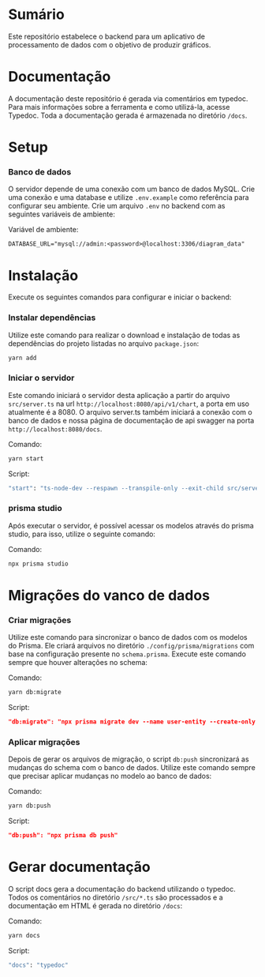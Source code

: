 # Sumário
Este repositório estabelece o backend para um aplicativo de processamento de dados com o objetivo de produzir gráficos.

# Documentação
A documentação deste repositório é gerada via comentários em typedoc. Para mais informações sobre a ferramenta e como utilizá-la, acesse Typedoc. Toda a documentação gerada é armazenada no diretório `/docs`.

# Setup
### Banco de dados
O servidor depende de uma conexão com um banco de dados MySQL. Crie uma conexão e uma database e utilize `.env.example` como referência para configurar seu ambiente. Crie um arquivo `.env` no backend com as seguintes variáveis de ambiente:

Variável de ambiente:
```env
DATABASE_URL="mysql://admin:<password>@localhost:3306/diagram_data"
```

# Instalação
Execute os seguintes comandos para configurar e iniciar o backend:

### Instalar dependências
Utilize este comando para realizar o download e instalação de todas as dependências do projeto listadas no arquivo `package.json`:

```bash
yarn add
```

### Iniciar o servidor
Este comando iniciará o servidor desta aplicação a partir do arquivo `src/server.ts` na url `http://localhost:8080/api/v1/chart`, a porta em uso atualmente é a 8080.
O arquivo server.ts também iniciará a conexão com o banco de dados e nossa página de documentação de api swagger na porta `http://localhost:8080/docs`.

Comando:
``` bash
yarn start
```

Script:
```bash
"start": "ts-node-dev --respawn --transpile-only --exit-child src/server.ts",
```

### prisma studio
Após executar o servidor, é possível acessar os modelos através do prisma studio, para isso, utilize o seguinte comando:

Comando:
```bash
npx prisma studio
```

# Migrações do vanco de dados

### Criar migrações
Utilize este comando para sincronizar o banco de dados com os modelos do Prisma. Ele criará arquivos no diretório `./config/prisma/migrations` com base na configuração presente no `schema.prisma`. Execute este comando sempre que houver alterações no schema:

Comando:
``` bash
yarn db:migrate
```

Script:
``` json
"db:migrate": "npx prisma migrate dev --name user-entity --create-only && prisma generate"
```

### Aplicar migrações
Depois de gerar os arquivos de migração, o script `db:push` sincronizará as mudanças do schema com o banco de dados. Utilize este comando sempre que precisar aplicar mudanças no modelo ao banco de dados:

Comando:
``` bash
yarn db:push
```

Script:
``` json
"db:push": "npx prisma db push"
```

# Gerar documentação
O script docs gera a documentação do backend utilizando o typedoc. Todos os comentários no diretório `/src/*.ts` são processados e a documentação em HTML é gerada no diretório `/docs`:

Comando:
```bash
yarn docs
```

Script:
```bash
"docs": "typedoc"
```